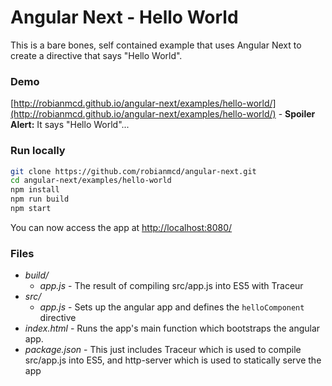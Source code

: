 # Angular Next - Hello World

This is a bare bones, self contained example that uses Angular Next to create a directive that says "Hello World".

### Demo

[http://robianmcd.github.io/angular-next/examples/hello-world/](http://robianmcd.github.io/angular-next/examples/hello-world/) - **Spoiler Alert:** It says "Hello World"...

### Run locally

```sh
git clone https://github.com/robianmcd/angular-next.git
cd angular-next/examples/hello-world
npm install
npm run build
npm start
```

You can now access the app at [http://localhost:8080/](http://localhost:8080/)


### Files

* *build/*
  * *app.js* - The result of compiling src/app.js into ES5 with Traceur
* *src/*
  * *app.js* - Sets up the angular app and defines the `helloComponent` directive
* *index.html* - Runs the app's main function which bootstraps the angular app.
* *package.json* - This just includes Traceur which is used to compile src/app.js into ES5, and http-server which is used to statically serve the app
